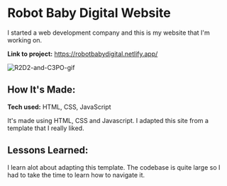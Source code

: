 # Robot Baby Digital Website

I started a web development company and this is my website that I'm working on.

**Link to project:** https://robotbabydigital.netlify.app/

![R2D2-and-C3PO-gif](https://media.giphy.com/media/7X1DWR8wFWzxS/giphy.gif)

## How It's Made:

**Tech used:** HTML, CSS, JavaScript

It's made using HTML, CSS and Javascript. I adapted this site from a template that I really liked.

## Lessons Learned:

I learn alot about adapting this template. The codebase is quite large so I had to take the time to learn how to navigate it.
